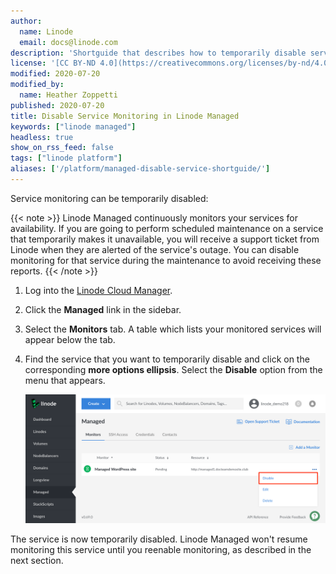```yaml
---
author:
  name: Linode
  email: docs@linode.com
description: 'Shortguide that describes how to temporarily disable service monitoring in Linode Managed.'
license: '[CC BY-ND 4.0](https://creativecommons.org/licenses/by-nd/4.0)'
modified: 2020-07-20
modified_by:
  name: Heather Zoppetti
published: 2020-07-20
title: Disable Service Monitoring in Linode Managed
keywords: ["linode managed"]
headless: true
show_on_rss_feed: false
tags: ["linode platform"]
aliases: ['/platform/managed-disable-service-shortguide/']
---
```


Service monitoring can be temporarily disabled:

{{< note >}}
Linode Managed continuously monitors your services for availability. If you are going to perform scheduled maintenance on a service that temporarily makes it unavailable, you will receive a support ticket from Linode when they are alerted of the service's outage. You can disable monitoring for that service during the maintenance to avoid receiving these reports.
{{< /note >}}

1.  Log into the [Linode Cloud Manager](https://cloud.linode.com).

1.  Click the **Managed** link in the sidebar.

1.  Select the **Monitors** tab. A table which lists your monitored services will appear below the tab.

1.  Find the service that you want to temporarily disable and click on the corresponding **more options ellipsis**. Select the **Disable** option from the menu that appears.

    ![Disable Monitoring for a Service](managed-disable-monitor.png "Disable Monitoring for a Service")

The service is now temporarily disabled. Linode Managed won't resume monitoring this service until you reenable monitoring, as described in the next section.
